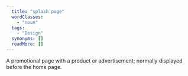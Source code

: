 ```yaml
---
  title: "splash page"
  wordClasses: 
    - "noun"
  tags: 
    - "Design"
  synonyms: []
  readMore: []
---
```

A promotional page with a product or advertisement; normally displayed before the home page.
